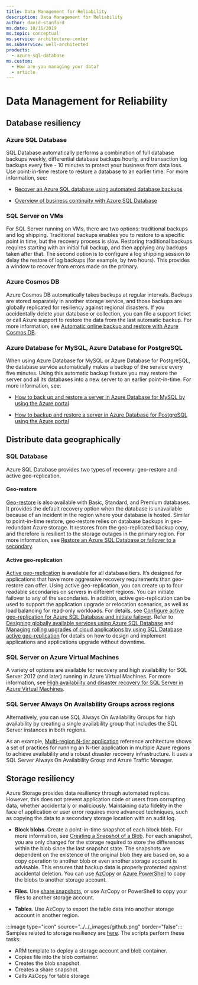 ```yaml
---
title: Data Management for Reliability
description: Data Management for Reliability
author: david-stanford
ms.date: 10/16/2019
ms.topic: conceptual
ms.service: architecture-center
ms.subservice: well-architected
products:
  - azure-sql-database
ms.custom:
  - How are you managing your data?
  - article
---
```


# Data Management for Reliability

## Database resiliency

### Azure SQL Database

SQL Database automatically performs a combination of full database backups weekly, differential database backups hourly, and transaction log backups every five - 10 minutes to protect your business from data loss. Use point-in-time restore to restore a database to an earlier time. For more information, see:

- [Recover an Azure SQL database using automated database backups](/azure/sql-database/sql-database-recovery-using-backups)

- [Overview of business continuity with Azure SQL Database](/azure/sql-database/sql-database-business-continuity)

### SQL Server on VMs

For SQL Server running on VMs, there are two options: traditional backups and log shipping. Traditional backups enables you to restore to a specific point in time, but the recovery process is slow. Restoring traditional backups requires starting with an initial full backup, and then applying any backups taken after that. The second option is to configure a log shipping session to delay the restore of log backups (for example, by two hours). This provides a window to recover from errors made on the primary.

### Azure Cosmos DB

Azure Cosmos DB automatically takes backups at regular intervals. Backups are stored separately in another storage service, and those backups are globally replicated for resiliency against regional disasters. If you accidentally delete your database or collection, you can file a support ticket or call Azure support to restore the data from the last automatic backup. For more information, see [Automatic online backup and restore with Azure Cosmos DB](/azure/cosmos-db/online-backup-and-restore).

### Azure Database for MySQL, Azure Database for PostgreSQL

When using Azure Database for MySQL or Azure Database for PostgreSQL, the database service automatically makes a backup of the service every five minutes. Using this automatic backup feature you may restore the server and all its databases into a new server to an earlier point-in-time. For more information, see:

- [How to back up and restore a server in Azure Database for MySQL by using the Azure portal](/azure/mysql/howto-restore-server-portal)

- [How to backup and restore a server in Azure Database for PostgreSQL using the Azure portal](/azure/postgresql/howto-restore-server-portal)

## Distribute data geographically

### SQL Database

Azure SQL Database provides two types of recovery: geo-restore and active geo-replication.

#### Geo-restore

[Geo-restore](/azure/sql-database/sql-database-recovery-using-backups/#geo-restore) is also available with Basic, Standard, and Premium databases. It provides the default recovery option when the database is unavailable because of an incident in the region where your database is hosted. Similar to point-in-time restore, geo-restore relies on database backups in geo-redundant Azure storage. It restores from the geo-replicated backup copy, and therefore is resilient to the storage outages in the primary region. For more information, see [Restore an Azure SQL Database or failover to a secondary](/azure/sql-database/sql-database-disaster-recovery).

#### Active geo-replication

[Active geo-replication](/azure/sql-database/sql-database-geo-replication-overview) is available for all database tiers. It’s designed for applications that have more aggressive recovery requirements than geo-restore can offer. Using active geo-replication, you can create up to four readable secondaries on servers in different regions. You can initiate failover to any of the secondaries. In addition, active geo-replication can be used to support the application upgrade or relocation scenarios, as well as load balancing for read-only workloads. For details, see [Configure active geo-replication for Azure SQL Database and initiate failover](/azure/sql-database/sql-database-geo-replication-portal). Refer to [Designing globally available services using Azure SQL Database](/azure/sql-database/sql-database-designing-cloud-solutions-for-disaster-recovery) and [Managing rolling upgrades of cloud applications by using SQL Database active geo-replication](/azure/sql-database/sql-database-manage-application-rolling-upgrade) for details on how to design and implement applications and applications upgrade without downtime.

### SQL Server on Azure Virtual Machines

A variety of options are available for recovery and high availability for SQL Server 2012 (and later) running in Azure Virtual Machines. For more information, see [High availability and disaster recovery for SQL Server in Azure Virtual Machines](/azure/virtual-machines/windows/sql/virtual-machines-windows-sql-high-availability-dr).

### SQL Server Always On Availability Groups across regions

Alternatively, you can use SQL Always On Availability Groups for high availability by creating a single availability group that includes the SQL Server instances in both regions. 

As an example, [Multi-region N-tier application](../../reference-architectures/n-tier/multi-region-sql-server.yml) reference architecture shows a set of practices for running an N-tier application in multiple Azure regions to achieve availability and a robust disaster recovery infrastructure. It uses a SQL Server Always On Availability Group and Azure Traffic Manager.


## Storage resiliency

Azure Storage provides data resiliency through automated replicas. However, this does not prevent application code or users from corrupting data, whether accidentally or maliciously. Maintaining data fidelity in the face of application or user error requires more advanced techniques, such as copying the data to a secondary storage location with an audit log.

- **Block blobs**. Create a point-in-time snapshot of each block blob. For more information, see [Creating a Snapshot of a Blob](/rest/api/storageservices/creating-a-snapshot-of-a-blob). For each snapshot, you are only charged for the storage required to store the differences within the blob since the last snapshot state. The snapshots are dependent on the existence of the original blob they are based on, so a copy operation to another blob or even another storage account is advisable. This ensures that backup data is properly protected against accidental deletion. You can use [AzCopy](/azure/storage/common/storage-use-azcopy) or [Azure PowerShell](/azure/storage/common/storage-powershell-guide-full) to copy the blobs to another storage account.

- **Files**. Use [share snapshots](/azure/storage/files/storage-snapshots-files), or use AzCopy or PowerShell to copy your files to another storage account.

- **Tables**. Use AzCopy to export the table data into another storage account in another region.

:::image type="icon" source="../../_images/github.png" border="false"::: Samples related to storage resiliency are [here](https://github.com/mspnp/samples/tree/master/Reliability/StorageSnapshotsSample). The scripts perform these tasks: 

- ARM template to deploy a storage account and blob container. 
- Copies file into the blob container. 
- Creates the blob snapshot. 
- Creates a share snapshot. 
- Calls AzCopy for table storage
